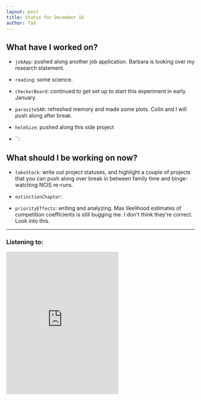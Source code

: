 ```yaml
---
layout: post 
title: Status for December 16 
author: Tad
---
```

 
## What have I worked on?
 
* `jobApp`: pushed along another job application. Barbara is looking over my research statement. 

* `reading`: some science. 

* `checkerBoard`: continued to get set up to start this experiment in early January. 

* `parasiteSAR`: refreshed memory and made some plots. Colin and I will push along after break. 

* `helmSize`: pushed along this side project

* ``:

  

## What should I be working on now? 

* `takeStock`: write out project statuses, and highlight a couple of projects that you can push along over break in between family time and binge-watching NCIS re-runs.

* `extinctionChapter`:

* `priorityEffects`: writing and analyzing. Max likelihood estimates of competition coefficients is still bugging me. I don't think they're correct. Look into this. 


 
 
--- 
 
### Listening to: 
<iframe src="https://embed.spotify.com/?uri=spotify%3Atrack%3A19260b1RRODP71Oo8oRbSF" width="300" height="380" frameborder="0" allowtransparency="true"></iframe>
 <i class='fa fa-code' style='color:pink'></i> 
